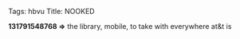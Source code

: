 Tags: hbvu
Title: NOOKED
  
**131791548768 =>** the library, mobile, to take with everywhere at&t is